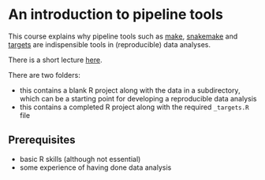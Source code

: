 # An introduction to pipeline tools

This course explains why pipeline tools such as [make](https://www.gnu.org/software/make/), [snakemake](https://snakemake.readthedocs.io/en/stable/tutorial/short.html) and [targets](https://books.ropensci.org/targets/) are indispensible tools in (reproducible) data analyses.

There is a short lecture [here](presentations/pipeline_tools.html).

There are two folders:

- this contains a blank R project along with the data in a subdirectory, which can be a starting point for developing a reproducible data analysis
- this contains a completed R project along with the required `_targets.R` file 

## Prerequisites

- basic R skills (although not essential)
- some experience of having done data analysis
